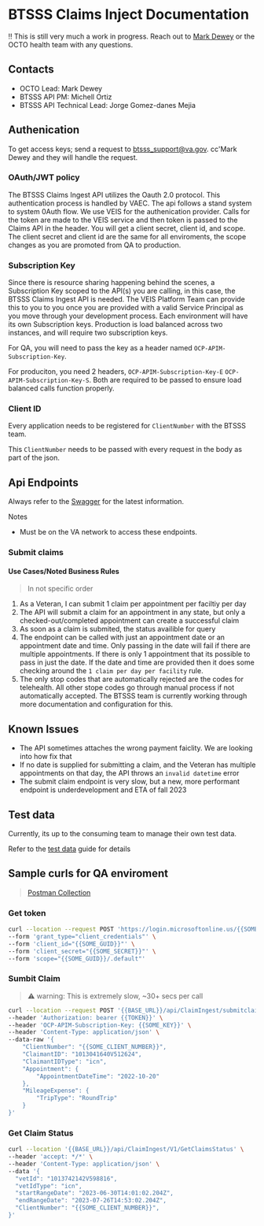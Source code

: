 # BTSSS Claims Inject Documentation

‼ This is still very much a work in progress. Reach out to [Mark Dewey](https://dsva.slack.com/team/U03Q3UP7RPS) or the OCTO health team with any questions. 

## Contacts

- OCTO Lead: Mark Dewey
- BTSSS API PM: Michell Ortiz
- BTSSS API Technical Lead: Jorge Gomez-danes Mejia


## Authenication

To get access keys; send a request to btsss_support@va.gov. cc'Mark Dewey and they will handle the request. 

### OAuth/JWT policy

The BTSSS Claims Ingest API utilizes the Oauth 2.0 protocol. This authentication process is handled by VAEC. The api follows a stand system to system 0Auth flow. We use VEIS for the authenication provider. Calls for the token are made to the VEIS service and then token is passed to the Claims API in the header. You will get a client secret, client id, and scope. The client secret and client id are the same for all enviroments, the scope changes as you are promoted from QA to production.  

### Subscription Key

Since there is resource sharing happening behind the scenes, a Subscription Key scoped to the API(s) you are calling, in this case, the BTSSS Claims Ingest API is needed.  The VEIS Platform Team can provide this to you to you once you are provided with a valid Service Principal as you move through your development process.  Each environment will have its own Subscription keys.  Production is load balanced across two instances, and will require two subscription keys.

For QA, you will need to pass the key as a header named `OCP-APIM-Subscription-Key`. 

For produciton, you need 2 headers, `OCP-APIM-Subscription-Key-E` `OCP-APIM-Subscription-Key-S`.  Both are required to be passed to ensure load balanced calls function properly.

### Client ID

Every application needs to be registered for  `ClientNumber` with the BTSSS team. 

This `ClientNumber` needs to be passed with every request in the body as part of the json. 

## Api Endpoints 

Always refer to the [Swagger](https://claimingestsvc-ppd-btsss-east.nprod.vaec.va.gov/swagger/index.html) for the latest information. 

Notes
- Must be on the VA network to access these endpoints. 

### Submit claims 

#### Use Cases/Noted Business Rules

> In not specific order

1. As a Veteran, I can submit 1 claim per appointment per faciltiy per day
1. The API will submit a claim for an appointment in any state, but only a checked-out/completed appointment can create a successful claim
1. As soon as a claim is submited, the status availible for query
1. The endpoint can be called with just an appointment date or an appointment date and time. Only passing in the date will fail if there are multiple appointments. If there is only 1 appointment that its possible to pass in just the date. If the date and time are provided then it does some checking around the `1 claim per day per facility` rule.
1. The only stop codes that are automatically rejected are the codes for telehealth. All other stope codes go through manual process if not automatically accepted. The BTSSS team is currently working through more documentation and configuration for this. 

## Known Issues 

- The API sometimes attaches the wrong payment faiclity. We are looking into how fix that
- If no date is supplied for submitting a claim, and the Veteran has multiple appointments on that day, the API throws an `invalid datetime` error
- The submit claim endpoint is very slow, but a new, more performant endpoint is underdevelopment and ETA of fall 2023

## Test data

Currently, its up to the consuming team to manage their own test data. 

Refer to the [test data](./test.data.md) guide for details

## Sample curls for QA enviroment 

> [Postman Collection](./postman/BTSSS%20API.postman_collection.json)

### Get token

```bash
curl --location --request POST 'https://login.microsoftonline.us/{{SOME_GUID}}/oauth2/v2.0/token' \
--form 'grant_type="client_credentials"' \
--form 'client_id="{{SOME_GUID}}"' \
--form 'client_secret="{{SOME_SECRET}}"' \
--form 'scope="{{SOME_GUID}}/.default"'
```


### Sumbit Claim

> ⚠ warning: This is extremely slow, ~30+ secs per call
```bash
curl --location --request POST '{{BASE_URL}}/api/ClaimIngest/submitclaim' \
--header 'Authorization: bearer {{TOKEN}}' \
--header 'OCP-APIM-Subscription-Key: {{SOME_KEY}}' \
--header 'Content-Type: application/json' \
--data-raw '{
    "ClientNumber": "{{SOME_CLIENT_NUMBER}}",
    "ClaimantID": "1013041640V512624",
    "ClaimantIDType": "icn",
    "Appointment": {
        "AppointmentDateTime": "2022-10-20"
    },
    "MileageExpense": {
        "TripType": "RoundTrip"
    }
}'
```

### Get Claim Status

```bash
curl --location '{{BASE_URL}}/api/ClaimIngest/V1/GetClaimsStatus' \
--header 'accept: */*' \
--header 'Content-Type: application/json' \
--data '{
  "vetId": "1013742142V598816",
  "vetIdType": "icn",
  "startRangeDate": "2023-06-30T14:01:02.204Z",
  "endRangeDate": "2023-07-26T14:53:02.204Z",
  "ClientNumber": "{{SOME_CLIENT_NUMBER}}",
}'
```
